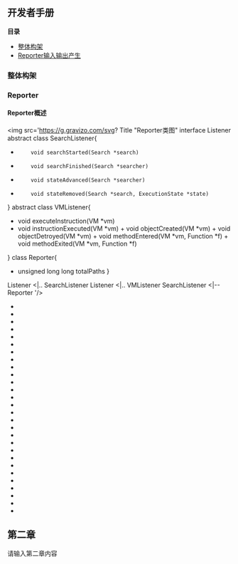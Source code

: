 ## 开发者手册
__**目录**__
- [整体构架](#整体构架)
- [Reporter输入输出产生](#reprorter)

### 整体构架


### Reporter

#### Reporter概述

<img src='https://g.gravizo.com/svg?
Title "Reporter类图"
interface Listener
abstract class SearchListener{
+         void searchStarted(Search *search)
+         void searchFinished(Search *searcher)
+         void stateAdvanced(Search *searcher)
+         void stateRemoved(Search *search, ExecutionState *state)
}
abstract class VMListener{
   + void executeInstruction(VM *vm)
+ void instructionExecuted(VM *vm)
        + void objectCreated(VM *vm)
        + void objectDetroyed(VM *vm)
        + void methodEntered(VM *vm, Function *f)
        + void methodExited(VM *vm, Function *f)

}
class Reporter{
- unsigned long long totalPaths
}

Listener <|..  SearchListener
Listener <|..  VMListener
SearchListener  <|-- Reporter
'/>

- 
- 
- 
- 
- 
- 
- 
- 
- 
- 
- 
- 
- 
- 
- 
- 
- 
- 
- 
- 
- 
- 
- 
- 
- 
- 
- 
- 
## 第二章

请输入第二章内容